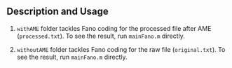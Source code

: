 ## Description and Usage

1. `withAME` folder tackles Fano coding for the processed file after AME (`processed.txt`). To see the result, run `mainFano.m` directly.

2. `withoutAME` folder tackles Fano coding for the raw file (`original.txt`). To see the result, run `mainFano.m` directly.